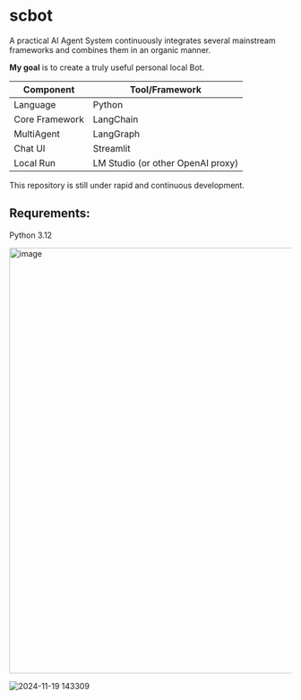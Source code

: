 # scbot
A practical AI Agent System continuously integrates several mainstream frameworks and combines them in an organic manner.

**My goal** is to create a truly useful personal local Bot.


| Component | Tool/Framework |
|----|----|
| Language | Python |
| Core Framework | LangChain |
| MultiAgent | LangGraph |
| Chat UI | Streamlit |
| Local Run | LM Studio (or other OpenAI proxy) |

This repository is still under rapid and continuous development.

## Requrements:
Python 3.12

<img width="759" alt="image" src="https://github.com/user-attachments/assets/3423201f-5292-4469-9861-6e5be0aa5b90">

![2024-11-19 143309](https://github.com/user-attachments/assets/a779bed7-39aa-4c77-98b5-49192d92ab0a)

